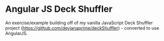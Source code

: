 Angular JS Deck Shuffler
========================

An exercise/example building off of my vanilla JavaScript Deck Shuffler project (https://github.com/devjanaprime/deckShuffler) - converted to use AngularJS.
